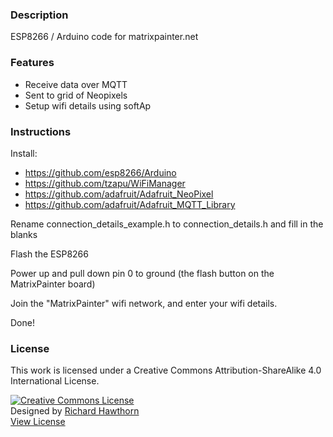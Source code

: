 ### Description

ESP8266 / Arduino code for matrixpainter.net

### Features

- Receive data over MQTT
- Sent to grid of Neopixels
- Setup wifi details using softAp

### Instructions

Install:
- https://github.com/esp8266/Arduino
- https://github.com/tzapu/WiFiManager
- https://github.com/adafruit/Adafruit_NeoPixel
- https://github.com/adafruit/Adafruit_MQTT_Library

Rename connection_details_example.h to connection_details.h and fill in the blanks

Flash the ESP8266

Power up and pull down pin 0 to ground (the flash button on the MatrixPainter board)

Join the "MatrixPainter" wifi network, and enter your wifi details.

Done!

### License

This work is licensed under a Creative Commons Attribution-ShareAlike 4.0 International License.

<a rel="license" href="http://creativecommons.org/licenses/by-sa/4.0/"><img alt="Creative Commons License" style="border-width:0" src="https://i.creativecommons.org/l/by-sa/4.0/88x31.png" /></a><br />
Designed by <a xmlns:cc="http://creativecommons.org/ns#" href="http://www.richardhawthorn.com" property="cc:attributionName" rel="cc:attributionURL" target="_blank">Richard Hawthorn</a><br />
<a rel="license" href="http://creativecommons.org/licenses/by-sa/4.0/" target="_blank">View License</a>
